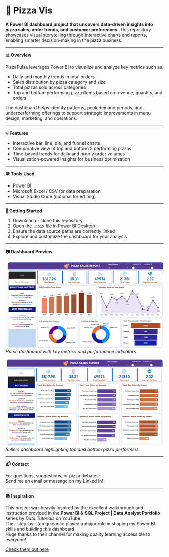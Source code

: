 # 🍕 Pizza Vis

**A Power BI dashboard project that uncovers data-driven insights into pizza sales, order trends, and customer preferences.** This repository showcases visual storytelling through interactive charts and reports, enabling smarter decision-making in the pizza business.

---

**📊 Overview**

PizzaPulse leverages Power BI to visualize and analyze key metrics such as:

- Daily and monthly trends in total orders  
- Sales distribution by pizza category and size  
- Total pizzas sold across categories  
- Top and bottom performing pizza items based on revenue, quantity, and orders

The dashboard helps identify patterns, peak demand periods, and underperforming offerings to support strategic improvements in menu design, marketing, and operations.

---

**💡 Features**

- Interactive bar, line, pie, and funnel charts  
- Comparative view of top and bottom 5 performing pizzas  
- Time-based trends for daily and hourly order volumes  
- Visualization-powered insights for business optimization

---

**🛠️ Tools Used**

- [Power BI](https://powerbi.microsoft.com/)  
- Microsoft Excel / CSV for data preparation  
- Visual Studio Code (optional for editing)

---

**📌 Getting Started**

1. Download or clone this repository  
2. Open the `.pbix` file in Power BI Desktop  
3. Ensure the data source paths are correctly linked  
4. Explore and customize the dashboard for your analysis

---

**📷 Dashboard Preview**

![Home Dashboard](home_dashboard.png)  
*Home dashboard with key metrics and performance indicators*

![Sellers Dashboard](sellers_dashboard.png)  
*Sellers dashboard highlighting top and bottom pizza performers*

---

**📬 Contact**

For questions, suggestions, or pizza debates:  
Send me an email or message on my Linked In!

---

**📚 Inspiration**

This project was heavily inspired by the excellent walkthrough and instruction provided in the **Power BI & SQL Project | Data Analyst Portfolio** series by *Data Tutorials* on YouTube.  
Their step-by-step guidance played a major role in shaping my Power BI skills and building this dashboard.  
Huge thanks to their channel for making quality learning accessible to everyone!

[Check them out here](https://www.youtube.com/@DataTutorials1)
